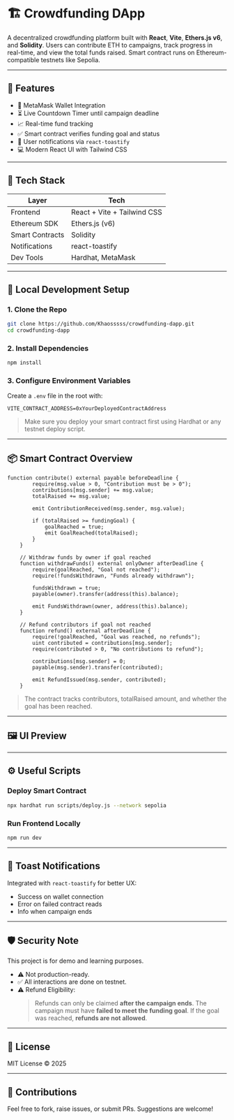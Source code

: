 # 🏗️ Crowdfunding DApp

A decentralized crowdfunding platform built with **React**, **Vite**, **Ethers.js v6**, and **Solidity**. Users can contribute ETH to campaigns, track progress in real-time, and view the total funds raised. Smart contract runs on Ethereum-compatible testnets like Sepolia.

---

## 🚀 Features

- 🦊 MetaMask Wallet Integration
- ⏳ Live Countdown Timer until campaign deadline
- 📈 Real-time fund tracking
- ✅ Smart contract verifies funding goal and status
- 🔔 User notifications via `react-toastify`
- 💻 Modern React UI with Tailwind CSS

---

## 🧱 Tech Stack

| Layer          | Tech                          |
|----------------|-------------------------------|
| Frontend       | React + Vite + Tailwind CSS   |
| Ethereum SDK   | Ethers.js (v6)                |
| Smart Contracts| Solidity                      |
| Notifications  | react-toastify                |
| Dev Tools      | Hardhat, MetaMask             |

---

## 🧪 Local Development Setup

### 1. Clone the Repo

```bash
git clone https://github.com/Khaosssss/crowdfunding-dapp.git
cd crowdfunding-dapp
```

### 2. Install Dependencies

```bash
npm install
```

### 3. Configure Environment Variables

Create a `.env` file in the root with:

```env
VITE_CONTRACT_ADDRESS=0xYourDeployedContractAddress
```

> Make sure you deploy your smart contract first using Hardhat or any testnet deploy script.

---

## 📦 Smart Contract Overview

```solidity
function contribute() external payable beforeDeadline {
        require(msg.value > 0, "Contribution must be > 0");
        contributions[msg.sender] += msg.value;
        totalRaised += msg.value;

        emit ContributionReceived(msg.sender, msg.value);

        if (totalRaised >= fundingGoal) {
            goalReached = true;
            emit GoalReached(totalRaised);
        }
    }

    // Withdraw funds by owner if goal reached
    function withdrawFunds() external onlyOwner afterDeadline {
        require(goalReached, "Goal not reached");
        require(!fundsWithdrawn, "Funds already withdrawn");

        fundsWithdrawn = true;
        payable(owner).transfer(address(this).balance);

        emit FundsWithdrawn(owner, address(this).balance);
    }

    // Refund contributors if goal not reached
    function refund() external afterDeadline {
        require(!goalReached, "Goal was reached, no refunds");
        uint contributed = contributions[msg.sender];
        require(contributed > 0, "No contributions to refund");

        contributions[msg.sender] = 0;
        payable(msg.sender).transfer(contributed);

        emit RefundIssued(msg.sender, contributed);
    }
```

> The contract tracks contributors, totalRaised amount, and whether the goal has been reached.

---

## 🖼️ UI Preview


---

## ⚙️ Useful Scripts

### Deploy Smart Contract

```bash
npx hardhat run scripts/deploy.js --network sepolia
```

### Run Frontend Locally

```bash
npm run dev
```

---

## 🔔 Toast Notifications

Integrated with `react-toastify` for better UX:

* Success on wallet connection
* Error on failed contract reads
* Info when campaign ends

---

## 🛡️ Security Note

This project is for demo and learning purposes.

* ⚠️ Not production-ready.
* ✅ All interactions are done on testnet.
* ⚠️ Refund Eligibility:
  > Refunds can only be claimed **after the campaign ends**.
  > The campaign must have **failed to meet the funding goal**.
  > If the goal was reached, **refunds are not allowed**.

---

## 📜 License

MIT License © 2025

---

## 🤝 Contributions

Feel free to fork, raise issues, or submit PRs. Suggestions are welcome!

```
